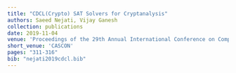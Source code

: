 ```yaml
---
title: "CDCL(Crypto) SAT Solvers for Cryptanalysis"
authors: Saeed Nejati, Vijay Ganesh
collection: publications
date: 2019-11-04
venue: 'Proceedings of the 29th Annual International Conference on Computer Science and Software Engineering'
short_venue: 'CASCON'
pages: "311-316"
bib: "nejati2019cdcl.bib"
---
```



